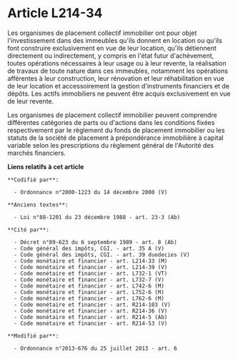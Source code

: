 # Article L214-34

Les organismes de placement collectif immobilier ont pour objet l'investissement dans des immeubles qu'ils donnent en
location ou qu'ils font construire exclusivement en vue de leur location, qu'ils détiennent directement ou indirectement, y
compris en l'état futur d'achèvement, toutes opérations nécessaires à leur usage ou à leur revente, la réalisation de travaux
de toute nature dans ces immeubles, notamment les opérations afférentes à leur construction, leur rénovation et leur
réhabilitation en vue de leur location et accessoirement la gestion d'instruments financiers et de dépôts. Les actifs
immobiliers ne peuvent être acquis exclusivement en vue de leur revente. 

Les organismes de placement collectif immobilier peuvent comprendre différentes catégories de parts ou d'actions dans les
conditions fixées respectivement par le règlement du fonds de placement immobilier ou les statuts de la société de placement
à prépondérance immobilière à capital variable selon les prescriptions du règlement général de l'Autorité des marchés
financiers.

**Liens relatifs à cet article**

	**Codifié par**:

	  - Ordonnance n°2000-1223 du 14 décembre 2000 (V)

	**Anciens textes**:

	  - Loi n°88-1201 du 23 décembre 1988 - art. 23-3 (Ab)

	**Cité par**:

	  - Décret n°89-623 du 6 septembre 1989 - art. 8 (Ab)
	  - Code général des impôts, CGI. - art. 35 A (V)
	  - Code général des impôts, CGI. - art. 39 duodecies (V)
	  - Code monétaire et financier - art. L214-33 (M)
	  - Code monétaire et financier - art. L214-39 (V)
	  - Code monétaire et financier - art. L732-1 (VT)
	  - Code monétaire et financier - art. L732-7 (V)
	  - Code monétaire et financier - art. L742-6 (M)
	  - Code monétaire et financier - art. L752-6 (M)
	  - Code monétaire et financier - art. L762-6 (M)
	  - Code monétaire et financier - art. R214-103 (V)
	  - Code monétaire et financier - art. R214-36 (V)
	  - Code monétaire et financier - art. R214-5 (Ab)
	  - Code monétaire et financier - art. R214-53 (V)

	**Modifié par**:

	  - Ordonnance n°2013-676 du 25 juillet 2013 - art. 6

